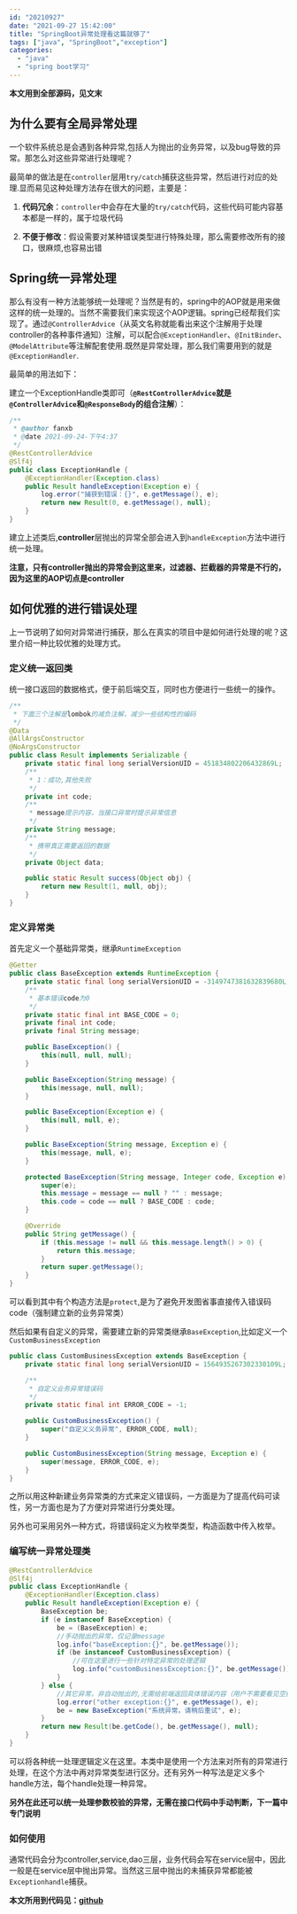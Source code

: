 ```yaml
---
id: "20210927"
date: "2021-09-27 15:42:00"
title: "SpringBoot异常处理看这篇就够了"
tags: ["java", "SpringBoot","exception"]
categories:
  - "java"
  - "spring boot学习"
---
```


**本文用到全部源码，见文末**

## 为什么要有全局异常处理

一个软件系统总是会遇到各种异常,包括人为抛出的业务异常，以及bug导致的异常。那怎么对这些异常进行处理呢？

最简单的做法是在`controller`层用`try/catch`捕获这些异常，然后进行对应的处理.显而易见这种处理方法存在很大的问题，主要是：

1. **代码冗余**：`controller`中会存在大量的`try/catch`代码，这些代码可能内容基本都是一样的，属于垃圾代码

2. **不便于修改**：假设需要对某种错误类型进行特殊处理，那么需要修改所有的接口，很麻烦,也容易出错

## Spring统一异常处理

那么有没有一种方法能够统一处理呢？当然是有的，spring中的AOP就是用来做这样的统一处理的。当然不需要我们来实现这个AOP逻辑。spring已经帮我们实现了。通过`@ControllerAdvice`（从英文名称就能看出来这个注解用于处理controller的各种事件通知）注解，可以配合`@ExceptionHandler`、`@InitBinder`、`@ModelAttribute`等注解配套使用.既然是异常处理，那么我们需要用到的就是`@ExceptionHandler`.

<!-- more -->

最简单的用法如下：

建立一个ExceptionHandle类即可（**`@RestControllerAdvice`就是`@ControllerAdvice`和`@ResponseBody`的组合注解**）：
```java
/**
 * @author fanxb
 * @date 2021-09-24-下午4:37
 */
@RestControllerAdvice
@Slf4j
public class ExceptionHandle {
    @ExceptionHandler(Exception.class)
    public Result handleException(Exception e) {
        log.error("捕获到错误：{}", e.getMessage(), e);
        return new Result(0, e.getMessage(), null);
    }
}
```

建立上述类后,**controller**层抛出的异常全部会进入到`handleException`方法中进行统一处理。

**注意，只有controller抛出的异常会到这里来，过滤器、拦截器的异常是不行的，因为这里的AOP切点是controller**

## 如何优雅的进行错误处理

上一节说明了如何对异常进行捕获，那么在真实的项目中是如何进行处理的呢？这里介绍一种比较优雅的处理方式。

### 定义统一返回类

统一接口返回的数据格式，便于前后端交互，同时也方便进行一些统一的操作。

```java
/**
 * 下面三个注解是lombok的减负注解，减少一些结构性的编码 
 */
@Data
@AllArgsConstructor
@NoArgsConstructor
public class Result implements Serializable {
    private static final long serialVersionUID = 451834802206432869L;
    /**
     * 1：成功,其他失败
     */
    private int code;
    /**
     * message提示内容，当接口异常时提示异常信息
     */
    private String message;
    /**
     * 携带真正需要返回的数据
     */
    private Object data;

    public static Result success(Object obj) {
        return new Result(1, null, obj);
    }
}
```

### 定义异常类

首先定义一个基础异常类，继承`RuntimeException`

```java
@Getter
public class BaseException extends RuntimeException {
    private static final long serialVersionUID = -3149747381632839680L;
    /**
     * 基本错误code为0
     */
    private static final int BASE_CODE = 0;
    private final int code;
    private final String message;

    public BaseException() {
        this(null, null, null);
    }

    public BaseException(String message) {
        this(message, null, null);
    }

    public BaseException(Exception e) {
        this(null, null, e);
    }

    public BaseException(String message, Exception e) {
        this(message, null, e);
    }

    protected BaseException(String message, Integer code, Exception e) {
        super(e);
        this.message = message == null ? "" : message;
        this.code = code == null ? BASE_CODE : code;
    }

    @Override
    public String getMessage() {
        if (this.message != null && this.message.length() > 0) {
            return this.message;
        }
        return super.getMessage();
    }
}
```

可以看到其中有个构造方法是`protect`,是为了避免开发图省事直接传入错误码code（强制建立新的业务异常类）

然后如果有自定义的异常，需要建立新的异常类继承`BaseException`,比如定义一个`CustomBusinessException`
```java
public class CustomBusinessException extends BaseException {
    private static final long serialVersionUID = 1564935267302330109L;

    /**
     * 自定义业务异常错误码
     */
    private static final int ERROR_CODE = -1;

    public CustomBusinessException() {
        super("自定义义务异常", ERROR_CODE, null);
    }

    public CustomBusinessException(String message, Exception e) {
        super(message, ERROR_CODE, e);
    }
}

```

之所以用这种新建业务异常类的方式来定义错误码，一方面是为了提高代码可读性，另一方面也是为了方便对异常进行分类处理。

另外也可采用另外一种方式，将错误码定义为枚举类型，构造函数中传入枚举。

### 编写统一异常处理类

```java
@RestControllerAdvice
@Slf4j
public class ExceptionHandle {
    @ExceptionHandler(Exception.class)
    public Result handleException(Exception e) {
        BaseException be;
        if (e instanceof BaseException) {
            be = (BaseException) e;
            //手动抛出的异常，仅记录message
            log.info("baseException:{}", be.getMessage());
            if (be instanceof CustomBusinessException) {
                //可在这里进行一些针对特定异常的处理逻辑
                log.info("customBusinessException:{}", be.getMessage());
            }
        } else {
            //其它异常，非自动抛出的,无需给前端返回具体错误内容（用户不需要看见空指针之类的异常信息）
            log.error("other exception:{}", e.getMessage(), e);
            be = new BaseException("系统异常，请稍后重试", e);
        }
        return new Result(be.getCode(), be.getMessage(), null);
    }
}

```

可以将各种统一处理逻辑定义在这里。本类中是使用一个方法来对所有的异常进行处理，在这个方法中再对异常类型进行区分。还有另外一种写法是定义多个handle方法，每个handle处理一种异常。

**另外在此还可以统一处理参数校验的异常，无需在接口代码中手动判断，下一篇中专门说明**

### 如何使用

通常代码会分为controller,service,dao三层，业务代码会写在service层中，因此一般是在service层中抛出异常。当然这三层中抛出的未捕获异常都能被`Exceptionhandle`捕获。

**本文所用到代码见：[github](https://github.com/FleyX/demo-project/tree/master/spring-boot/exceptionTest)**


